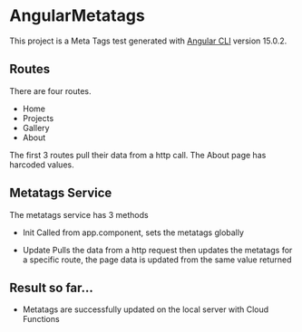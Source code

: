 # AngularMetatags

This project is a Meta Tags test generated with [Angular CLI](https://github.com/angular/angular-cli) version 15.0.2.

## Routes

There are four routes. 
- Home
- Projects
- Gallery
- About

The first 3 routes pull their data from a http call.
The About page has harcoded values.

## Metatags Service

The metatags service has 3 methods

- Init
Called from app.component, sets the metatags globally

- Update
Pulls the data from a http request then updates the metatags for a specific route, the page data is updated from the same value returned

## Result so far...
- Metatags are successfully updated on the local server with Cloud Functions


